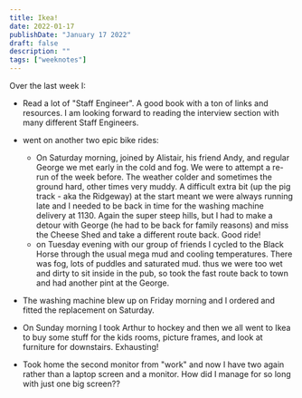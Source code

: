```yaml
---
title: Ikea!
date: 2022-01-17
publishDate: "January 17 2022"
draft: false
description: ""
tags: ["weeknotes"]
---
```


Over the last week I:

- Read a lot of "Staff Engineer". A good book with a ton of links and resources. I am looking forward to reading the interview section with many different Staff Engineers.
- went on another two epic bike rides:

  - On Saturday morning, joined by Alistair, his friend Andy, and regular George we met early in the cold and fog. We were to attempt a re-run of the week before. The weather colder and sometimes the ground hard, other times very muddy. A difficult extra bit (up the pig track - aka the Ridgeway) at the start meant we were always running late and I needed to be back in time for the washing machine delivery at 1130. Again the super steep hills, but I had to make a detour with George (he had to be back for family reasons) and miss the Cheese Shed and take a different route back. Good ride!
  - on Tuesday evening with our group of friends I cycled to the Black Horse through the usual mega mud and cooling temperatures. There was fog, lots of puddles and saturated mud. thus we were too wet and dirty to sit inside in the pub, so took the fast route back to town and had another pint at the George.

- The washing machine blew up on Friday morning and I ordered and fitted the replacement on Saturday.
- On Sunday morning I took Arthur to hockey and then we all went to Ikea to buy some stuff for the kids rooms, picture frames, and look at furniture for downstairs. Exhausting!
- Took home the second monitor from "work" and now I have two again rather than a laptop screen and a monitor. How did I manage for so long with just one big screen??
